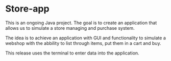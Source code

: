# Store-app
This is an ongoing Java project. The goal is to create an application that allows us to simulate a store managing and purchase system.

The idea is to achieve an application with GUI and functionality to simulate a webshop with the abbility to list through items, put them in a cart and buy.

This release uses the terminal to enter data into the application.
